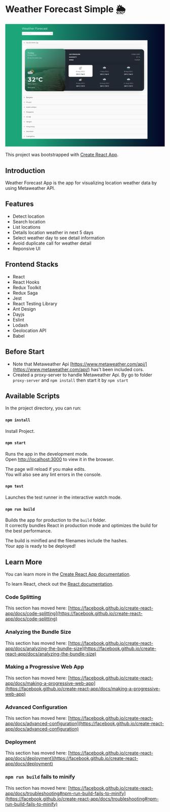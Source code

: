 # Weather Forecast Simple 🌦

![Preview](./docs/app.png)

This project was bootstrapped with [Create React App](https://github.com/facebook/create-react-app).

## Introduction
Weather Forecast App is the app for visualizing location weather data by using Metaweather API.

## Features
 - Detect location
 - Search location
 - List locations
 - Details location weather in next 5 days
 - Select weather day to see detail information
 - Avoid duplicate call for weather detail
 - Reponsive UI

## Frontend Stacks
 - React
 - React Hooks
 - Redux Toolkit
 - Redux Saga
 - Jest
 - React Testing Library
 - Ant Design
 - Dayjs
 - Eslint
 - Lodash
 - Geolocation API
 - Babel

## Before Start
  - Note that Metaweather Api [https://www.metaweather.com/api/](https://www.metaweather.com/api/) has't been included cors.
  - Created a proxy-server to handle Metaweather Api. By go to folder `proxy-server` and `npm install` then start it by `npm start`

## Available Scripts

In the project directory, you can run:

#### `npm install`
Install Project.

#### `npm start`

Runs the app in the development mode.\
Open [http://localhost:3000](http://localhost:3000) to view it in the browser.

The page will reload if you make edits.\
You will also see any lint errors in the console.

#### `npm test`

Launches the test runner in the interactive watch mode.

#### `npm run build`

Builds the app for production to the `build` folder.\
It correctly bundles React in production mode and optimizes the build for the best performance.

The build is minified and the filenames include the hashes.\
Your app is ready to be deployed!

## Learn More

You can learn more in the [Create React App documentation](https://facebook.github.io/create-react-app/docs/getting-started).

To learn React, check out the [React documentation](https://reactjs.org/).

### Code Splitting

This section has moved here: [https://facebook.github.io/create-react-app/docs/code-splitting](https://facebook.github.io/create-react-app/docs/code-splitting)

### Analyzing the Bundle Size

This section has moved here: [https://facebook.github.io/create-react-app/docs/analyzing-the-bundle-size](https://facebook.github.io/create-react-app/docs/analyzing-the-bundle-size)

### Making a Progressive Web App

This section has moved here: [https://facebook.github.io/create-react-app/docs/making-a-progressive-web-app](https://facebook.github.io/create-react-app/docs/making-a-progressive-web-app)

### Advanced Configuration

This section has moved here: [https://facebook.github.io/create-react-app/docs/advanced-configuration](https://facebook.github.io/create-react-app/docs/advanced-configuration)

### Deployment

This section has moved here: [https://facebook.github.io/create-react-app/docs/deployment](https://facebook.github.io/create-react-app/docs/deployment)

### `npm run build` fails to minify

This section has moved here: [https://facebook.github.io/create-react-app/docs/troubleshooting#npm-run-build-fails-to-minify](https://facebook.github.io/create-react-app/docs/troubleshooting#npm-run-build-fails-to-minify)
